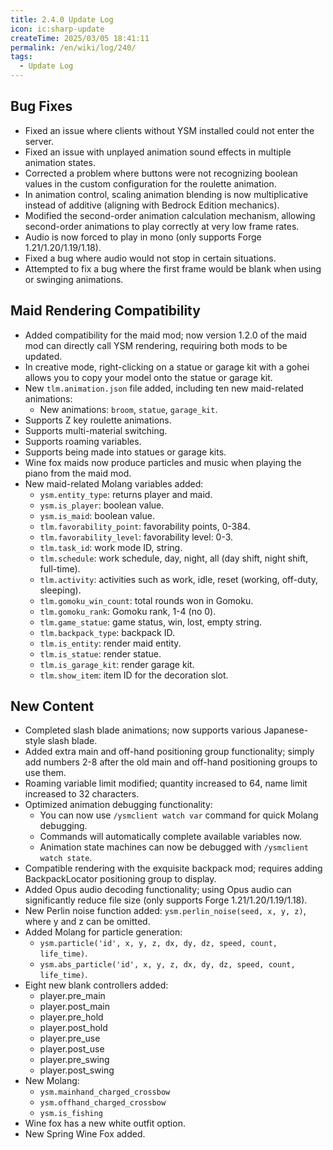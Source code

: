 ```yaml
---
title: 2.4.0 Update Log
icon: ic:sharp-update
createTime: 2025/03/05 18:41:11
permalink: /en/wiki/log/240/
tags:
  - Update Log
---
```


## Bug Fixes

- Fixed an issue where clients without YSM installed could not enter the server.
- Fixed an issue with unplayed animation sound effects in multiple animation states.
- Corrected a problem where buttons were not recognizing boolean values in the custom configuration for the roulette animation.
- In animation control, scaling animation blending is now multiplicative instead of additive (aligning with Bedrock Edition mechanics).
- Modified the second-order animation calculation mechanism, allowing second-order animations to play correctly at very low frame rates.
- Audio is now forced to play in mono (only supports Forge 1.21/1.20/1.19/1.18).
- Fixed a bug where audio would not stop in certain situations.
- Attempted to fix a bug where the first frame would be blank when using or swinging animations.


## Maid Rendering Compatibility

- Added compatibility for the maid mod; now version 1.2.0 of the maid mod can directly call YSM rendering, requiring both mods to be updated.
- In creative mode, right-clicking on a statue or garage kit with a gohei allows you to copy your model onto the statue or garage kit.
- New `tlm.animation.json` file added, including ten new maid-related animations:
    - New animations: `broom`, `statue`, `garage_kit`.
- Supports Z key roulette animations.
- Supports multi-material switching.
- Supports roaming variables.
- Supports being made into statues or garage kits.
- Wine fox maids now produce particles and music when playing the piano from the maid mod.
- New maid-related Molang variables added:
    - `ysm.entity_type`: returns player and maid.
    - `ysm.is_player`: boolean value.
    - `ysm.is_maid`: boolean value.
    - `tlm.favorability_point`: favorability points, 0-384.
    - `tlm.favorability_level`: favorability level: 0-3.
    - `tlm.task_id`: work mode ID, string.
    - `tlm.schedule`: work schedule, day, night, all (day shift, night shift, full-time).
    - `tlm.activity`: activities such as work, idle, reset (working, off-duty, sleeping).
    - `tlm.gomoku_win_count`: total rounds won in Gomoku.
    - `tlm.gomoku_rank`: Gomoku rank, 1-4 (no 0).
    - `tlm.game_statue`: game status, win, lost, empty string.
    - `tlm.backpack_type`: backpack ID.
    - `tlm.is_entity`: render maid entity.
    - `tlm.is_statue`: render statue.
    - `tlm.is_garage_kit`: render garage kit.
    - `tlm.show_item`: item ID for the decoration slot.


## New Content

- Completed slash blade animations; now supports various Japanese-style slash blade.
- Added extra main and off-hand positioning group functionality; simply add numbers 2-8 after the old main and off-hand positioning groups to use them.
- Roaming variable limit modified; quantity increased to 64, name limit increased to 32 characters.
- Optimized animation debugging functionality:
    - You can now use `/ysmclient watch var` command for quick Molang debugging.
    - Commands will automatically complete available variables now.
    - Animation state machines can now be debugged with `/ysmclient watch state`.
- Compatible rendering with the exquisite backpack mod; requires adding BackpackLocator positioning group to display.
- Added Opus audio decoding functionality; using Opus audio can significantly reduce file size (only supports Forge 1.21/1.20/1.19/1.18).
- New Perlin noise function added: `ysm.perlin_noise(seed, x, y, z)`, where y and z can be omitted.
- Added Molang for particle generation:
    - `ysm.particle('id', x, y, z, dx, dy, dz, speed, count, life_time)`.
    - `ysm.abs_particle('id', x, y, z, dx, dy, dz, speed, count, life_time)`.
- Eight new blank controllers added:
    - player.pre_main
    - player.post_main
    - player.pre_hold
    - player.post_hold
    - player.pre_use
    - player.post_use
    - player.pre_swing
    - player.post_swing
- New Molang:
    - `ysm.mainhand_charged_crossbow`
    - `ysm.offhand_charged_crossbow`
    - `ysm.is_fishing`
- Wine fox has a new white outfit option.
- New Spring Wine Fox added.